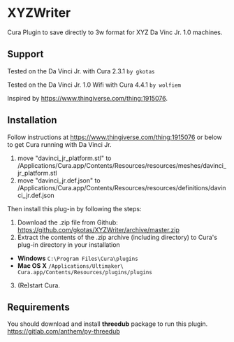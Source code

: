 # XYZWriter
Cura Plugin to save directly to 3w format for XYZ Da Vinc Jr. 1.0 machines.

## Support
Tested on the Da Vinci Jr. with Cura 2.3.1 `by gkotas`

Tested on the Da Vinci Jr. 1.0 Wifi with Cura 4.4.1 `by wolfiem` 

Inspired by https://www.thingiverse.com/thing:1915076.

## Installation
Follow instructions at https://www.thingiverse.com/thing:1915076 or below to get Cura running with Da Vinci Jr. 

1. move "davinci_jr_platform.stl" to /Applications/Cura.app/Contents/Resources/resources/meshes/davinci_jr_platform.stl
2. move "davinci_jr.def.json" to /Applications/Cura.app/Contents/Resources/resources/definitions/davinci_jr.def.json

Then install this plug-in by following the steps:

1. Download the .zip file from Github: https://github.com/gkotas/XYZWriter/archive/master.zip
2. Extract the contents of the .zip archive (including directory) to Cura's plug-in directory in your installation 
* **Windows** `C:\Program Files\Cura\plugins`
* **Mac OS X** `/Applications/Ultimaker\ Cura.app/Contents/Resources/plugins/plugins`
3. (Re)start Cura.

## Requirements
You should download and install **threedub** package to run this plugin.
https://gitlab.com/anthem/py-threedub
